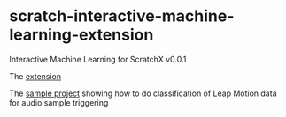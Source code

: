 # scratch-interactive-machine-learning-extension

Interactive Machine Learning for ScratchX v0.0.1


The [extension](https://frantic0.github.io/scratch-interactive-machine-learning-extension/extension.js)

The [sample project](http://scratchx.org/?url=https://frantic0.github.io/scratch-interactive-machine-learning-extension/examples/LeapMotion_IML_Sample.sbx) showing how to do classification of Leap Motion data for audio sample triggering

